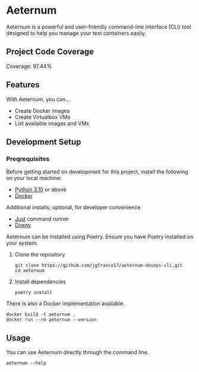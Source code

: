 # Aeternum

Aeternum is a powerful and user-friendly command-line interface (CLI) tool designed to help you
manage your test containers easily.

## Project Code Coverage

Coverage: 97.44%

## Features

With Aeternum, you can...

- Create Docker images
- Create Virtualbox VMs
- List available images and VMs

## Development Setup

### Preqrequisites

Before getting started on development for this project, install the following on your local machine:

- [Python 3.10](https://www.python.org/downloads/) or above
- [Docker](https://docs.docker.com/engine/install/)

Additional installs; optional, for developer convenience

- [Just](https://github.com/casey/just) command runner
- [Direnv](https://direnv.net/docs/installation.html)

Aeternum can be installed using Poetry. Ensure you have Poetry installed on your system.

1. Clone the repository

   ```shell
   git clone https://github.com/jgfranco17/aeternum-devops-cli.git
   cd aeternum
   ```

2. Install dependencies

   ```shell
   poetry install
   ```

There is also a Docker implementation available.

```shell
docker build -t aeternum .
docker run --rm aeternum --version
```

## Usage

You can use Aeternum directly through the command line.

```shell
aeternum --help
```
